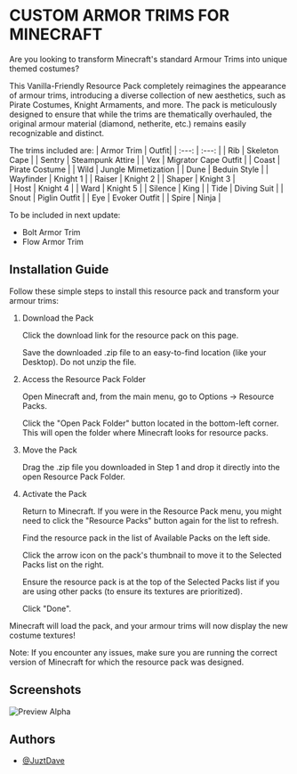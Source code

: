 # CUSTOM ARMOR TRIMS FOR MINECRAFT

Are you looking to transform Minecraft's standard Armour Trims into unique themed costumes?

This Vanilla-Friendly Resource Pack completely reimagines the appearance of armour trims, introducing a diverse collection of new aesthetics, such as Pirate Costumes, Knight Armaments, and more. 
The pack is meticulously designed to ensure that while the trims are thematically overhauled, the original armour material (diamond, netherite, etc.) remains easily recognizable and distinct.

The trims included are: 
| Armor Trim | Outfit|
| :---: | :---: |
| Rib | Skeleton Cape |
| Sentry | Steampunk Attire |
| Vex | Migrator Cape Outfit |
| Coast | Pirate Costume |
| Wild | Jungle Mimetization |
| Dune | Beduin Style |
| Wayfinder | Knight 1 |
| Raiser | Knight 2 |
| Shaper | Knight 3 |	
| Host | Knight 4 |
| Ward |	Knight 5 |
| Silence | King |
| Tide |	Diving Suit |
| Snout | Piglin Outfit |
| Eye | Evoker Outfit |
| Spire | Ninja |

To be included in next update:
- Bolt Armor Trim 	
- Flow Armor Trim


## Installation Guide

Follow these simple steps to install this resource pack and transform your armour trims:

1. Download the Pack

    Click the download link for the resource pack on this page.

    Save the downloaded .zip file to an easy-to-find location (like your Desktop). Do not unzip the file.

2. Access the Resource Pack Folder

    Open Minecraft and, from the main menu, go to Options → Resource Packs.

    Click the "Open Pack Folder" button located in the bottom-left corner. This will open the folder where Minecraft looks for resource packs.

3. Move the Pack

    Drag the .zip file you downloaded in Step 1 and drop it directly into the open Resource Pack Folder.

4. Activate the Pack

    Return to Minecraft. If you were in the Resource Pack menu, you might need to click the "Resource Packs" button again for the list to refresh.

    Find the resource pack in the list of Available Packs on the left side.

    Click the arrow icon on the pack's thumbnail to move it to the Selected Packs list on the right.

    Ensure the resource pack is at the top of the Selected Packs list if you are using other packs (to ensure its textures are prioritized).

    Click "Done".

Minecraft will load the pack, and your armour trims will now display the new costume textures!

Note: If you encounter any issues, make sure you are running the correct version of Minecraft for which the resource pack was designed.
## Screenshots

![Preview Alpha](https://github.com/JuztDave6766/my-custom-trim-armors/assets/156694492/883d9ef7-9dae-4004-9816-7fc744dd364d)




## Authors

- [@JuztDave](https://github.com/JuztDave6766)

